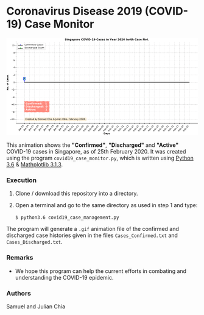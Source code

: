 # Coronavirus Disease 2019 (COVID-19) Case Monitor

![covid19_2020_2_25](./covid19_2020_2_25.gif)

This animation shows the **"Confirmed"**, **"Discharged"** and **"Active"** COVID-19 cases in Singapore, as of 25th February 2020. It was created using the program `covid19_case_monitor.py`, which is written using [Python 3.6](https://www.python.org/) & [Mathplotlib 3.1.3](https://matplotlib.org/3.1.0/index.html).

### Execution

 1. Clone / download this repository into a directory.
 
 2. Open a terminal and go to the same directory as used in step 1 and type:

    `$ python3.6 covid19_case_management.py`

The program will generate a `.gif` animation file of the confirmed and discharged case histories given in the files `Cases_Confirmed.txt`  and `Cases_Discharged.txt`. 

### Remarks

- We hope this program can help the current efforts in combating and understanding the COVID-19 epidemic.

### Authors
Samuel and Julian Chia

